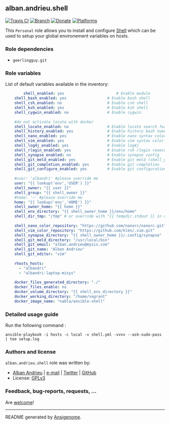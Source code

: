 ## alban.andrieu.shell

[![Travis CI](http://img.shields.io/travis/AlbanAndrieu/ansible-shell.svg?style=flat)](http://travis-ci.org/AlbanAndrieu/ansible-shell) [![Branch](http://img.shields.io/github/tag/AlbanAndrieu/ansible-shell.svg?style=flat-square)](https://github.com/AlbanAndrieu/ansible-shell/tree/master) [![Donate](https://img.shields.io/gratipay/AlbanAndrieu.svg?style=flat)](https://www.gratipay.com/AlbanAndrieu)  [![Platforms](http://img.shields.io/badge/platforms-debian%20/%20ubuntu-lightgrey.svg?style=flat)](#)

This ``Personal`` role allows you to install and configure [Shell](http://fr.wikipedia.org/wiki/Shell_Unix) 
which can be used to setup your global environement variables on hosts.


### Role dependencies

- `geerlingguy.git`

### Role variables

List of default variables available in the inventory:

```yaml
        shell_enabled: yes                       # Enable module
    shell_bash_enabled: yes                  # Enable bash shell
    shell_csh_enabled: no                    # Enable csh shell
    shell_ksh_enabled: yes                   # Enable ksh shell
    shell_cygwin_enabled: no                 # Enable cygwin
    
    #do not activate locate with docker
    shell_locate_enabled: no                 # Enable locate search feature
    shell_history_enabled: yes               # Enable history bash tweek
    shell_nano_enabled: yes                  # Enable nano syntax color
    shell_vim_enabled: yes                   # Enable vim syntax color
    shell_log4j_enabled: yes                 # Enable log4j
    shell_rlogin_enabled: yes                # Enable rsh rlogin rexecd
    shell_synapse_enabled: no                # Enable synapse config
    shell_git_meld_enabled: yes              # Enable git meld (shell_git_configure_enabled must be enabled too)
    shell_git_completion_enabled: yes        # Enable git completion
    shell_git_configure_enabled: yes         # Enable git configuration
    
    #user: 'albandri' #please override me
    user: "{{ lookup('env','USER') }}"
    shell_owner: "{{ user }}"
    shell_group: "{{ shell_owner }}"
    #home: '~' #please override me
    home: "{{ lookup('env','HOME') }}"
    shell_owner_home: "{{ home }}"
    shell_env_directory: "{{ shell_owner_home }}/env/home"
    shell_dir_tmp: "/tmp" # or override with "{{ tempdir.stdout }} in order to have be sure to download the file"
    
    shell_nano_color_repository: "https://github.com/nanorc/nanorc.git"
    shell_vim_color_repository: "https://github.com/klen/.vim.git"
    shell_synapse_directory: "{{ shell_owner_home }}/.config/synapse"
    shell_git_meld_directory: "/usr/local/bin"
    shell_git_email: "alban.andrieu@mysis.com"
    shell_git_name: "Alban Andrieu"
    shell_git_editor: "vim"
    
    rhosts_hosts:
      - "albandri"
      - "albandri-laptop-misys"
    
    docker_files_generated_directory: "./"
    docker_files_enable: no
    docker_volume_directory: "{{ shell_env_directory }}"
    docker_working_directory: "/home/vagrant"
    docker_image_name: "nabla/ansible-shell"
```


### Detailed usage guide

Run the following command :

`ansible-playbook -i hosts -c local -v shell.yml -vvvv --ask-sudo-pass | tee setup.log`


### Authors and license

`alban.andrieu.shell` role was written by:
- [Alban Andrieu](fr.linkedin.com/in/nabla/) | [e-mail](mailto:alban.andrieu@free.fr) | [Twitter](https://twitter.com/AlbanAndrieu) | [GitHub](https://github.com/AlbanAndrieu)
- License: [GPLv3](https://tldrlegal.com/license/gnu-general-public-license-v3-%28gpl-3%29)

### Feedback, bug-reports, requests, ...

Are [welcome](https://github.com/AlbanAndrieu/ansible-shell/issues)!

***

README generated by [Ansigenome](https://github.com/nickjj/ansigenome/).
